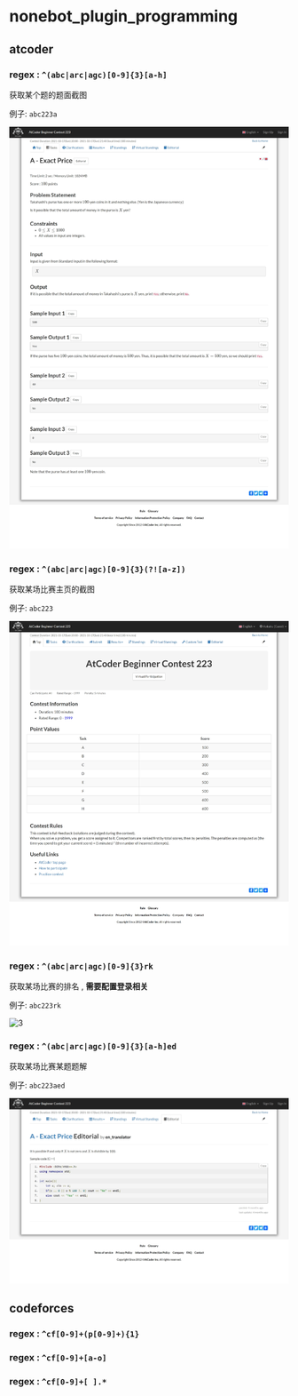 # nonebot_plugin_programming

## atcoder

### regex : `^(abc|arc|agc)[0-9]{3}[a-h]`

获取某个题的题面截图

例子: `abc223a`

![1](./screenshots/p.jpg)

### regex : `^(abc|arc|agc)[0-9]{3}(?![a-z])`

获取某场比赛主页的截图

例子: `abc223`

![2](screenshots/f.jpg)

### regex : `^(abc|arc|agc)[0-9]{3}rk`

获取某场比赛的排名 , **需要配置登录相关**

例子: `abc223rk`

![3](screenshots/rk.jpg)

### regex : `^(abc|arc|agc)[0-9]{3}[a-h]ed`

获取某场比赛某题题解

例子: `abc223aed`

![4](screenshots/ed.jpg)

## codeforces

### regex : `^cf[0-9]+(p[0-9]+){1}`

### regex : `^cf[0-9]+[a-o]`

### regex : `^cf[0-9]+[ ].*`
